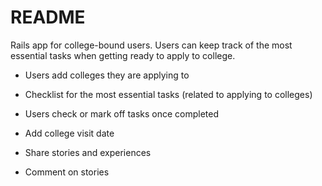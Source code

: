 # README

Rails app for college-bound users. Users can keep track of the most essential tasks when getting ready to apply to college.


* Users add colleges they are applying to

* Checklist for the most essential tasks (related to applying to colleges)

* Users check or mark off tasks once completed

* Add college visit date

* Share stories and experiences 

* Comment on stories

